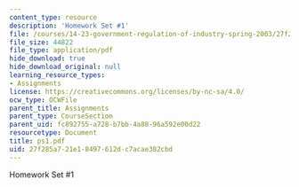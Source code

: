 ```yaml
---
content_type: resource
description: 'Homework Set #1'
file: /courses/14-23-government-regulation-of-industry-spring-2003/27f285a721e18497612dc7acae382cbd_ps1.pdf
file_size: 44822
file_type: application/pdf
hide_download: true
hide_download_original: null
learning_resource_types:
- Assignments
license: https://creativecommons.org/licenses/by-nc-sa/4.0/
ocw_type: OCWFile
parent_title: Assignments
parent_type: CourseSection
parent_uid: fc892755-a728-b7bb-4a88-96a592e00d22
resourcetype: Document
title: ps1.pdf
uid: 27f285a7-21e1-8497-612d-c7acae382cbd
---
```

Homework Set #1